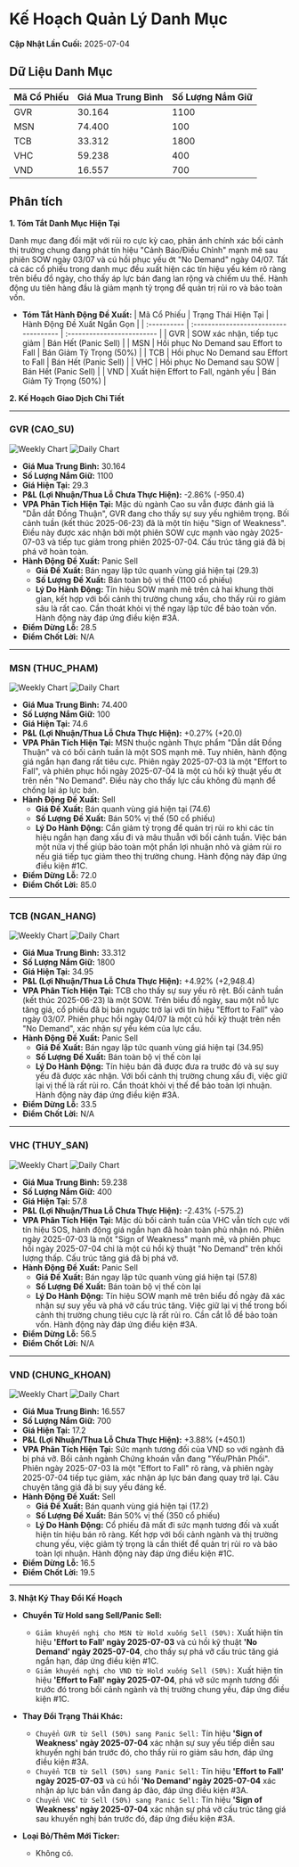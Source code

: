# Kế Hoạch Quản Lý Danh Mục

**Cập Nhật Lần Cuối:** 2025-07-04

## Dữ Liệu Danh Mục

| Mã Cổ Phiếu | Giá Mua Trung Bình | Số Lượng Nắm Giữ |
| :---------- | :----------------- | :--------------- |
| GVR         | 30.164             | 1100             |
| MSN         | 74.400             | 100              |
| TCB         | 33.312             | 1800             |
| VHC         | 59.238             | 400              |
| VND         | 16.557             | 700              |

## Phân tích

**1. Tóm Tắt Danh Mục Hiện Tại**

Danh mục đang đối mặt với rủi ro cực kỳ cao, phản ánh chính xác bối cảnh thị trường chung đang phát tín hiệu "Cảnh Báo/Điều Chỉnh" mạnh mẽ sau phiên SOW ngày 03/07 và cú hồi phục yếu ớt "No Demand" ngày 04/07. Tất cả các cổ phiếu trong danh mục đều xuất hiện các tín hiệu yếu kém rõ ràng trên biểu đồ ngày, cho thấy áp lực bán đang lan rộng và chiếm ưu thế. Hành động ưu tiên hàng đầu là giảm mạnh tỷ trọng để quản trị rủi ro và bảo toàn vốn.

*   **Tóm Tắt Hành Động Đề Xuất:**
    | Mã Cổ Phiếu | Trạng Thái Hiện Tại                   | Hành Động Đề Xuất Ngắn Gọn |
    | :---------- | :------------------------------------ | :------------------------- |
    | GVR         | SOW xác nhận, tiếp tục giảm           | Bán Hết (Panic Sell)       |
    | MSN         | Hồi phục No Demand sau Effort to Fall | Bán Giảm Tỷ Trọng (50%)    |
    | TCB         | Hồi phục No Demand sau Effort to Fall | Bán Hết (Panic Sell)       |
    | VHC         | Hồi phục No Demand sau SOW            | Bán Hết (Panic Sell)       |
    | VND         | Xuất hiện Effort to Fall, ngành yếu   | Bán Giảm Tỷ Trọng (50%)    |

**2. Kế Hoạch Giao Dịch Chi Tiết**

-----

### **GVR (CAO_SU)**
![Weekly Chart](./reports_week/GVR/GVR_candlestick_chart.png)
![Daily Chart](./reports/GVR/GVR_candlestick_chart.png)

*   **Giá Mua Trung Bình:** 30.164
*   **Số Lượng Nắm Giữ:** 1100
*   **Giá Hiện Tại:** 29.3
*   **P&L (Lợi Nhuận/Thua Lỗ Chưa Thực Hiện):** -2.86% (-950.4)
*   **VPA Phân Tích Hiện Tại:** Mặc dù ngành Cao su vẫn được đánh giá là "Dẫn dắt Đồng Thuận", GVR đang cho thấy sự suy yếu nghiêm trọng. Bối cảnh tuần (kết thúc 2025-06-23) đã là một tín hiệu "Sign of Weakness". Điều này được xác nhận bởi một phiên SOW cực mạnh vào ngày 2025-07-03 và tiếp tục giảm trong phiên 2025-07-04. Cấu trúc tăng giá đã bị phá vỡ hoàn toàn.
*   **Hành Động Đề Xuất:** Panic Sell
    *   **Giá Đề Xuất:** Bán ngay lập tức quanh vùng giá hiện tại (29.3)
    *   **Số Lượng Đề Xuất:** Bán toàn bộ vị thế (1100 cổ phiếu)
    *   **Lý Do Hành Động:** Tín hiệu SOW mạnh mẽ trên cả hai khung thời gian, kết hợp với bối cảnh thị trường chung xấu, cho thấy rủi ro giảm sâu là rất cao. Cần thoát khỏi vị thế ngay lập tức để bảo toàn vốn. Hành động này đáp ứng điều kiện #3A.
*   **Điểm Dừng Lỗ:** 28.5
*   **Điểm Chốt Lời:** N/A

-----

### **MSN (THUC_PHAM)**
![Weekly Chart](./reports_week/MSN/MSN_candlestick_chart.png)
![Daily Chart](./reports/MSN/MSN_candlestick_chart.png)

*   **Giá Mua Trung Bình:** 74.400
*   **Số Lượng Nắm Giữ:** 100
*   **Giá Hiện Tại:** 74.6
*   **P&L (Lợi Nhuận/Thua Lỗ Chưa Thực Hiện):** +0.27% (+20.0)
*   **VPA Phân Tích Hiện Tại:** MSN thuộc ngành Thực phẩm "Dẫn dắt Đồng Thuận" và có bối cảnh tuần là một SOS mạnh mẽ. Tuy nhiên, hành động giá ngắn hạn đang rất tiêu cực. Phiên ngày 2025-07-03 là một "Effort to Fall", và phiên phục hồi ngày 2025-07-04 là một cú hồi kỹ thuật yếu ớt trên nền "No Demand". Điều này cho thấy lực cầu không đủ mạnh để chống lại áp lực bán.
*   **Hành Động Đề Xuất:** Sell
    *   **Giá Đề Xuất:** Bán quanh vùng giá hiện tại (74.6)
    *   **Số Lượng Đề Xuất:** Bán 50% vị thế (50 cổ phiếu)
    *   **Lý Do Hành Động:** Cần giảm tỷ trọng để quản trị rủi ro khi các tín hiệu ngắn hạn đang xấu đi và mâu thuẫn với bối cảnh tuần. Việc bán một nửa vị thế giúp bảo toàn một phần lợi nhuận nhỏ và giảm rủi ro nếu giá tiếp tục giảm theo thị trường chung. Hành động này đáp ứng điều kiện #1C.
*   **Điểm Dừng Lỗ:** 72.0
*   **Điểm Chốt Lời:** 85.0

-----

### **TCB (NGAN_HANG)**
![Weekly Chart](./reports_week/TCB/TCB_candlestick_chart.png)
![Daily Chart](./reports/TCB/TCB_candlestick_chart.png)

*   **Giá Mua Trung Bình:** 33.312
*   **Số Lượng Nắm Giữ:** 1800
*   **Giá Hiện Tại:** 34.95
*   **P&L (Lợi Nhuận/Thua Lỗ Chưa Thực Hiện):** +4.92% (+2,948.4)
*   **VPA Phân Tích Hiện Tại:** TCB cho thấy sự suy yếu rõ rệt. Bối cảnh tuần (kết thúc 2025-06-23) là một SOW. Trên biểu đồ ngày, sau một nỗ lực tăng giá, cổ phiếu đã bị bán ngược trở lại với tín hiệu "Effort to Fall" vào ngày 03/07. Phiên phục hồi ngày 04/07 là một cú hồi kỹ thuật trên nền "No Demand", xác nhận sự yếu kém của lực cầu.
*   **Hành Động Đề Xuất:** Panic Sell
    *   **Giá Đề Xuất:** Bán ngay lập tức quanh vùng giá hiện tại (34.95)
    *   **Số Lượng Đề Xuất:** Bán toàn bộ vị thế còn lại
    *   **Lý Do Hành Động:** Tín hiệu bán đã được đưa ra trước đó và sự suy yếu đã được xác nhận. Với bối cảnh thị trường chung xấu đi, việc giữ lại vị thế là rất rủi ro. Cần thoát khỏi vị thế để bảo toàn lợi nhuận. Hành động này đáp ứng điều kiện #3A.
*   **Điểm Dừng Lỗ:** 33.5
*   **Điểm Chốt Lời:** N/A

-----

### **VHC (THUY_SAN)**
![Weekly Chart](./reports_week/VHC/VHC_candlestick_chart.png)
![Daily Chart](./reports/VHC/VHC_candlestick_chart.png)

*   **Giá Mua Trung Bình:** 59.238
*   **Số Lượng Nắm Giữ:** 400
*   **Giá Hiện Tại:** 57.8
*   **P&L (Lợi Nhuận/Thua Lỗ Chưa Thực Hiện):** -2.43% (-575.2)
*   **VPA Phân Tích Hiện Tại:** Mặc dù bối cảnh tuần của VHC vẫn tích cực với tín hiệu SOS, hành động giá ngắn hạn đã hoàn toàn phủ nhận nó. Phiên ngày 2025-07-03 là một "Sign of Weakness" mạnh mẽ, và phiên phục hồi ngày 2025-07-04 chỉ là một cú hồi kỹ thuật "No Demand" trên khối lượng thấp. Cấu trúc tăng giá đã bị phá vỡ.
*   **Hành Động Đề Xuất:** Panic Sell
    *   **Giá Đề Xuất:** Bán ngay lập tức quanh vùng giá hiện tại (57.8)
    *   **Số Lượng Đề Xuất:** Bán toàn bộ vị thế còn lại
    *   **Lý Do Hành Động:** Tín hiệu SOW mạnh mẽ trên biểu đồ ngày đã xác nhận sự suy yếu và phá vỡ cấu trúc tăng. Việc giữ lại vị thế trong bối cảnh thị trường chung tiêu cực là rất rủi ro. Cần cắt lỗ để bảo toàn vốn. Hành động này đáp ứng điều kiện #3A.
*   **Điểm Dừng Lỗ:** 56.5
*   **Điểm Chốt Lời:** N/A

-----

### **VND (CHUNG_KHOAN)**
![Weekly Chart](./reports_week/VND/VND_candlestick_chart.png)
![Daily Chart](./reports/VND/VND_candlestick_chart.png)

*   **Giá Mua Trung Bình:** 16.557
*   **Số Lượng Nắm Giữ:** 700
*   **Giá Hiện Tại:** 17.2
*   **P&L (Lợi Nhuận/Thua Lỗ Chưa Thực Hiện):** +3.88% (+450.1)
*   **VPA Phân Tích Hiện Tại:** Sức mạnh tương đối của VND so với ngành đã bị phá vỡ. Bối cảnh ngành Chứng khoán vẫn đang "Yếu/Phân Phối". Phiên ngày 2025-07-03 là một "Effort to Fall" rõ ràng, và phiên ngày 2025-07-04 tiếp tục giảm, xác nhận áp lực bán đang quay trở lại. Câu chuyện tăng giá đã bị suy yếu đáng kể.
*   **Hành Động Đề Xuất:** Sell
    *   **Giá Đề Xuất:** Bán quanh vùng giá hiện tại (17.2)
    *   **Số Lượng Đề Xuất:** Bán 50% vị thế (350 cổ phiếu)
    *   **Lý Do Hành Động:** Cổ phiếu đã mất đi sức mạnh tương đối và xuất hiện tín hiệu bán rõ ràng. Kết hợp với bối cảnh ngành và thị trường chung yếu, việc giảm tỷ trọng là cần thiết để quản trị rủi ro và bảo toàn lợi nhuận. Hành động này đáp ứng điều kiện #1C.
*   **Điểm Dừng Lỗ:** 16.5
*   **Điểm Chốt Lời:** 19.5

-----

**3. Nhật Ký Thay Đổi Kế Hoạch**

*   **Chuyển Từ Hold sang Sell/Panic Sell:**
    *   `Giảm khuyến nghị cho MSN từ Hold xuống Sell (50%):` Xuất hiện tín hiệu **'Effort to Fall' ngày 2025-07-03** và cú hồi kỹ thuật **'No Demand' ngày 2025-07-04**, cho thấy sự phá vỡ cấu trúc tăng giá ngắn hạn, đáp ứng điều kiện #1C.
    *   `Giảm khuyến nghị cho VND từ Hold xuống Sell (50%):` Xuất hiện tín hiệu **'Effort to Fall' ngày 2025-07-04**, phá vỡ sức mạnh tương đối trước đó trong bối cảnh ngành và thị trường chung yếu, đáp ứng điều kiện #1C.

*   **Thay Đổi Trạng Thái Khác:**
    *   `Chuyển GVR từ Sell (50%) sang Panic Sell:` Tín hiệu **'Sign of Weakness' ngày 2025-07-04** xác nhận sự suy yếu tiếp diễn sau khuyến nghị bán trước đó, cho thấy rủi ro giảm sâu hơn, đáp ứng điều kiện #3A.
    *   `Chuyển TCB từ Sell (50%) sang Panic Sell:` Tín hiệu **'Effort to Fall' ngày 2025-07-03** và cú hồi **'No Demand' ngày 2025-07-04** xác nhận áp lực bán vẫn đang áp đảo, đáp ứng điều kiện #3A.
    *   `Chuyển VHC từ Sell (50%) sang Panic Sell:` Tín hiệu **'Sign of Weakness' ngày 2025-07-04** xác nhận sự phá vỡ cấu trúc tăng giá sau khuyến nghị bán trước đó, đáp ứng điều kiện #3A.

*   **Loại Bỏ/Thêm Mới Ticker:**
    *   Không có.